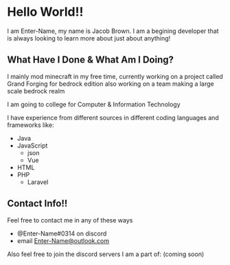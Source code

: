 # Hello World!!

I am Enter-Name, my name is Jacob Brown.
I am a begining developer that is always looking to learn more about just about anything!


## What Have I Done & What Am I Doing?

I mainly mod minecraft in my free time,
  currently working on a project called Grand Forging for bedrock edition
  also working on a team making a large scale bedrock realm
  
I am going to college for Computer & Information Technology

I have experience from different sources in different coding languages and frameworks like:
- Java
- JavaScript
  - json
  - Vue
- HTML
- PHP
  - Laravel

## Contact Info!!

Feel free to contact me in any of these ways
- @Enter-Name#0314 on discord
- email [Enter-Name@outlook.com](enter-name@outlook.com)

Also feel free to join the discord servers I am a part of:
(coming soon)

